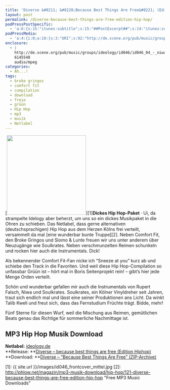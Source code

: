 ```yaml
---
title: 'Diverse &#8211; &#8220;Because Best Things Are Free&#8221; (Edition Hip Hop)'
layout: post
permalink: /diverse-because-best-things-are-free-edition-hip-hop/
podPressPostSpecific:
  - 'a:6:{s:15:"itunes:subtitle";s:15:"##PostExcerpt##";s:14:"itunes:summary";s:15:"##PostExcerpt##";s:15:"itunes:keywords";s:17:"##WordPressCats##";s:13:"itunes:author";s:10:"##Global##";s:15:"itunes:explicit";s:2:"No";s:12:"itunes:block";s:2:"No";}'
podPressMedia:
  - 'a:4:{i:0;a:10:{s:3:"URI";s:92:"http://de.scene.org/pub/music/groups/ideology/id046/id046_03_-_comfort_fit-sneeze_at_you.mp3";s:5:"title";s:27:"Comfort Fit "Sneeze at you"";s:4:"type";s:9:"audio_mp3";s:4:"size";s:7:"5546821";s:8:"duration";s:4:"3:51";s:12:"previewImage";s:80:"http://phlow.net/magazin/wp-content/plugins/podpress//images/vpreview_center.png";s:10:"dimensionW";s:3:"320";s:10:"dimensionH";s:3:"240";s:3:"rss";s:2:"on";s:4:"atom";s:2:"on";}i:1;a:9:{s:3:"URI";s:115:"http://de.scene.org/pub/music/groups/ideology/id046/id046_04_-_niwa-when_she_looked_at_me_(i_saw_her_wondering).mp3";s:5:"title";s:28:"Niwa "When she looked at me"";s:4:"type";s:9:"audio_mp3";s:4:"size";s:7:"6145548";s:8:"duration";s:4:"4:16";s:12:"previewImage";s:80:"http://phlow.net/magazin/wp-content/plugins/podpress//images/vpreview_center.png";s:10:"dimensionW";s:3:"320";s:10:"dimensionH";s:3:"240";s:4:"atom";s:2:"on";}i:2;a:9:{s:3:"URI";s:100:"http://de.scene.org/pub/music/groups/ideology/id046/id046_11_-_gr%FC%FCn-gluckgluck_(soho-remix).mp3";s:5:"title";s:33:"Grüün "GluckGluck (Soho-Remix)"";s:4:"type";s:9:"audio_mp3";s:4:"size";s:7:"4565035";s:8:"duration";s:4:"3:10";s:12:"previewImage";s:80:"http://phlow.net/magazin/wp-content/plugins/podpress//images/vpreview_center.png";s:10:"dimensionW";s:3:"320";s:10:"dimensionH";s:3:"240";s:4:"atom";s:2:"on";}i:3;a:9:{s:3:"URI";s:90:"http://de.scene.org/pub/music/groups/ideology/id046/id046_10_-_pestopan-clgn_sght_hrng.mp3";s:5:"title";s:25:"Pestopan "Clgn Sght Hrng"";s:4:"type";s:9:"audio_mp3";s:4:"size";s:7:"4351876";s:8:"duration";s:4:"3:01";s:12:"previewImage";s:80:"http://phlow.net/magazin/wp-content/plugins/podpress//images/vpreview_center.png";s:10:"dimensionW";s:3:"320";s:10:"dimensionH";s:3:"240";s:4:"atom";s:2:"on";}}'
enclosure:
  - |
    http://de.scene.org/pub/music/groups/ideology/id046/id046_04_-_niwa-when_she_looked_at_me_(i_saw_her_wondering).mp3
    6145548
    audio/mpeg
categories:
  - Ah...!
tags:
  - broke gringos
  - comfort fit
  - compilation
  - download
  - freie
  - grüün
  - Hip Hop
  - mp3
  - musik
  - Netlabel
---
```

[<img class="left" title="id046_frontcover_mittel" src="{{ site.url }}/images/id046_frontcover_mittel-250x250.jpg" alt="" width="250" height="250" />][1]**Dickes Hip Hop-Paket** &middot; Ui, da strampelte Idelogy aber beherzt, um uns so ein dickes Musikpaket in die Ohren zu schieben. Das Netlabel, dass gerne alternativen (deutschsprachigen) Hip Hop aus dem Herzen Kölns frei verteilt, versammelt da mal [eine wunderbar bunte Truppe][2]. Neben Comfort Fit, den Broke Gringos und Slomo & Lunte freuen wir uns unter anderem über Neuzugänge wie Soulkrates. Neben verschmunzelten Reimen schunkeln und rocken hier auch die Instrumentals. Dick!<!--more-->


  


Als bekennender Comfort Fit-Fan nicke ich &#8220;Sneeze at you&#8221; kurz ab und schiebe den Track in die Favoriten. Und weil diese Hip Hop-Compilation so unfassbar Grüün ist &#8211; hört mal in Boris Seitenprojekt rein! &#8211; gibt&#8217;s hier jede Menge Orden verteilt.

Schön und wunderbar gefallen mir auch die Instrumentals von Rupert Falsch, Niwa und Soulkrates. Soulkrates, ein Kölner Vinyldreher seit Jahren, traut sich endlich mal und lässt eine seiner Produktionen ans Licht. Da winkt Talib Kweli und freut sich, dass das Fernstudium Früchte trägt. Bidde, mehr!

Fünf Sterne für diesen Wurf, weil die Mischung aus Reimen, gemütlichen Beats genau das Richtige für sommerliche Nachmittage ist.

## MP3 Hip Hop Musik Download

**Netlabel:** <a href="http://ideology.de/" target="_blank">ideology.de</a>  
**Release: **<a href="http://www.ideology.de/archives/audio000203.php" target="_blank">Diverse &#8211; because best things are free (Edition Hiphop)</a>  
**Download: **<a href="ftp://ftp.scene.org/pub/music/groups/ideology/id046/zip/id046_mp3.zip" target="_blank">Diverse &#8211; &#8220;Because Best Things Are Free&#8221; (ZIP-Archive)</a>

 [1]: {{ site.url }}/images/id046_frontcover_mittel.jpg
 [2]: http://phlow.net/magazin/mp3-musik-download/hip-hop/121-diverse-because-best-things-are-free-edition-hip-hop "Free MP3 Music Downloads"